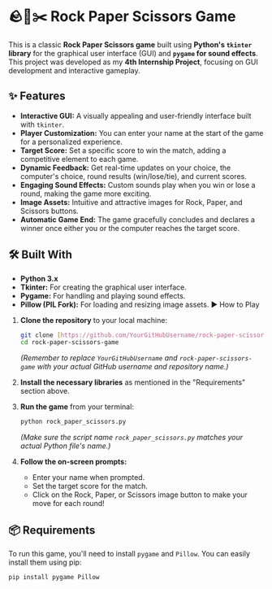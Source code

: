 # 🪨📄✂️ Rock Paper Scissors Game

This is a classic **Rock Paper Scissors game** built using **Python's `tkinter` library** for the graphical user interface (GUI) and **`pygame` for sound effects**. This project was developed as my **4th Internship Project**, focusing on GUI development and interactive gameplay.

## ✨ Features

* **Interactive GUI:** A visually appealing and user-friendly interface built with `tkinter`.
* **Player Customization:** You can enter your name at the start of the game for a personalized experience.
* **Target Score:** Set a specific score to win the match, adding a competitive element to each game.
* **Dynamic Feedback:** Get real-time updates on your choice, the computer's choice, round results (win/lose/tie), and current scores.
* **Engaging Sound Effects:** Custom sounds play when you win or lose a round, making the game more exciting.
* **Image Assets:** Intuitive and attractive images for Rock, Paper, and Scissors buttons.
* **Automatic Game End:** The game gracefully concludes and declares a winner once either you or the computer reaches the target score.

## 🛠️ Built With

* **Python 3.x**
* **Tkinter:** For creating the graphical user interface.
* **Pygame:** For handling and playing sound effects.
* **Pillow (PIL Fork):** For loading and resizing image assets.
▶️ How to Play

1.  **Clone the repository** to your local machine:

    ```bash
    git clone [https://github.com/YourGitHubUsername/rock-paper-scissors-game.git](https://github.com/YourGitHubUsername/rock-paper-scissors-game.git)
    cd rock-paper-scissors-game
    ```
    *(Remember to replace `YourGitHubUsername` and `rock-paper-scissors-game` with your actual GitHub username and repository name.)*

2.  **Install the necessary libraries** as mentioned in the "Requirements" section above.

3.  **Run the game** from your terminal:

    ```bash
    python rock_paper_scissors.py
    ```
    *(Make sure the script name `rock_paper_scissors.py` matches your actual Python file's name.)*

4.  **Follow the on-screen prompts:**
    * Enter your name when prompted.
    * Set the target score for the match.
    * Click on the Rock, Paper, or Scissors image button to make your move for each round!
## 📦 Requirements

To run this game, you'll need to install `pygame` and `Pillow`. You can easily install them using pip:

```bash
pip install pygame Pillow
